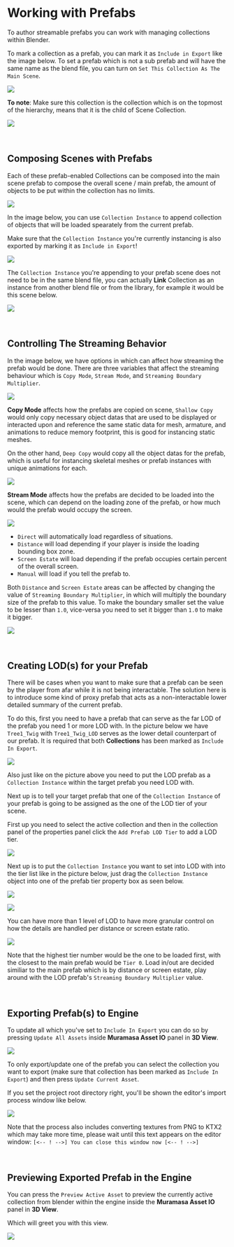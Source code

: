 # Working with Prefabs

To author streamable prefabs you can work with managing collections within Blender.

To mark a collection as a prefab, you can mark it as `Include in Export` like the image below. To set a prefab which is not a sub prefab and will have the same name as the blend file, you can turn on `Set This Collection As The Main Scene`.

![](res/4.png)

**To note**: Make sure this collection is the collection which is on the topmost of the hierarchy, means that it is the child of Scene Collection.

![](res/5.png)

&nbsp;

## Composing Scenes with Prefabs

Each of these prefab-enabled Collections can be composed into the main scene prefab to compose the overall scene /  main prefab, the amount of objects to be put within the collection has no limits.

![](res/6.png)

In the image below, you can use `Collection Instance` to append collection of objects that will be loaded spearately from the current prefab.

Make sure that the `Collection Instance` you're currently instancing is also exported by marking it as `Include in Export`!

![](res/7.png)

The `Collection Instance` you're appending to your prefab scene does not need to be in the same blend file, you can actually **Link** Collection as an instance from another blend file or from the library, for example it would be this scene below.

![](res/8.png)

&nbsp;

## Controlling The Streaming Behavior

In the image below, we have options in which can affect how streaming the prefab would be done. There are three variables that affect the streaming behaviour which is `Copy Mode`, `Stream Mode`, and `Streaming Boundary Multiplier`.

![](res/9.png)

**Copy Mode** affects how the prefabs are copied on scene, `Shallow Copy` would only copy necessary object datas that are used to be displayed or interacted upon and reference the same static data for mesh, armature, and animations to reduce memory footprint, this is good for instancing static meshes. 

On the other hand, `Deep Copy` would copy all the object datas for the prefab, which is useful for instancing skeletal meshes or prefab instances with unique animations for each.

![](res/10.png)

**Stream Mode** affects how the prefabs are decided to be loaded into the scene, which can depend on the loading zone of the prefab, or how much would the prefab would occupy the screen.

![](res/11.png)

- `Direct` will automatically load regardless of situations.
- `Distance` will load depending if your player is inside the loading bounding box zone.
- `Screen Estate` will load depending if the prefab occupies certain percent of the overall screen.
- `Manual` will load if you tell the prefab to.

Both `Distance` and `Screen Estate` areas can be affected by changing the value of `Streaming Boundary Multiplier`, in which will multiply the boundary size of the prefab to this value. To make the boundary smaller set the value to be lesser than `1.0`, vice-versa you need to set it bigger than `1.0` to make it bigger.

![](res/12.png)

&nbsp;

## Creating LOD(s) for your Prefab

There will be cases when you want to make sure that a prefab can be seen by the player from afar while it is not being interactable. The solution here is to introduce some kind of proxy prefab that acts as a non-interactable lower detailed summary of the current prefab.

To do this, first you need to have a prefab that can serve as the far LOD of the prefab you need 1 or more LOD with. In the picture below we have `Tree1_Twig` with `Tree1_Twig_LOD` serves as the lower detail counterpart of our prefab. It is required that both **Collections** has been marked as `Include In Export`.

![](res/13.png)

Also just like on the picture above you need to put the LOD prefab as a `Collection Instance` within the target prefab you need LOD with.

Next up is to tell your target prefab that one of the `Collection Instance` of your prefab is going to be assigned as the one of the LOD tier of your scene.

First up you need to select the active collection and then in the collection panel of the properties panel click the `Add Prefab LOD Tier` to add a LOD tier.

![](res/14.png)

Next up is to put the `Collection Instance` you want to set into LOD with into the tier list like in the picture below, just drag the `Collection Instance` object into one of the prefab tier property box as seen below.

![](res/15_a.png)

![](res/15_b.png)

You can have more than 1 level of LOD to have more granular control on how the details are handled per distance or screen estate ratio.

![](res/16.png)

Note that the highest tier number would be the one to be loaded first, with the closest to the main prefab would be `Tier 0`. Load in/out are decided similiar to the main prefab which is by distance or screen estate, play around with the LOD prefab's `Streaming Boundary Multiplier` value.

&nbsp;

## Exporting Prefab(s) to Engine

To update all which you've set to `Include In Export` you can do so by pressing `Update All Assets` inside **Muramasa Asset IO** panel in **3D View**.

![](res/17.png)

To only export/update one of the prefab you can select the collection you want to export (make sure that collection has been marked as `Include In Export`) and then press `Update Current Asset`.

If you set the project root directory right, you'll be shown the editor's import process window like below.

![](res/18.png)

Note that the process also includes converting textures from PNG to KTX2 which may take more time, please wait until this text appears on the editor window: `[<-- ! -->] You can close this window now [<-- ! -->]`

&nbsp;

## Previewing Exported Prefab in the Engine

You can press the `Preview Active Asset` to preview the currently active collection from blender within the engine inside the **Muramasa Asset IO** panel in **3D View**.

Which will greet you with this view.

![](res/19.png)
